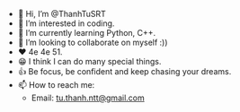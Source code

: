 - 👋 Hi, I’m @ThanhTuSRT
- 👀 I’m interested in coding.
- 🌱 I’m currently learning Python, C++.
- 💞️ I’m looking to collaborate on myself :))
- ❤️ 4e 4e 51.
- 😁 I think I can do many special things.
- 👍 Be focus, be confident and keep chasing your dreams.
- 📫 How to reach me:
  + Email: tu.thanh.ntt@gmail.com

<!---
ThanhTuSRT/ThanhTuSRT is a ✨ special ✨ repository because its `README.md` (this file) appears on your GitHub profile.
You can click the Preview link to take a look at your changes.
--->
